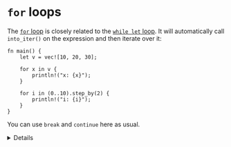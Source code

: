 # `for` loops

The [`for` loop](https://doc.rust-lang.org/std/keyword.for.html) is closely
related to the [`while let` loop](while-let-expressions.md). It will
automatically call `into_iter()` on the expression and then iterate over it:

```rust,editable
fn main() {
    let v = vec![10, 20, 30];

    for x in v {
        println!("x: {x}");
    }
    
    for i in (0..10).step_by(2) {
        println!("i: {i}");
    }
}
```

You can use `break` and `continue` here as usual.

<details>
    
* Index iteration is not a special syntax in Rust for just that case.
* `(0..10)` is a range that implements an `Iterator` trait. 
* `step_by` is a method that returns another `Iterator` that skips every other element. 
* Modify the elements in the vector and explain the compiler errors. Change vector `v` to be mutable and the for loop to `for x in v.iter_mut()`.

</details>

